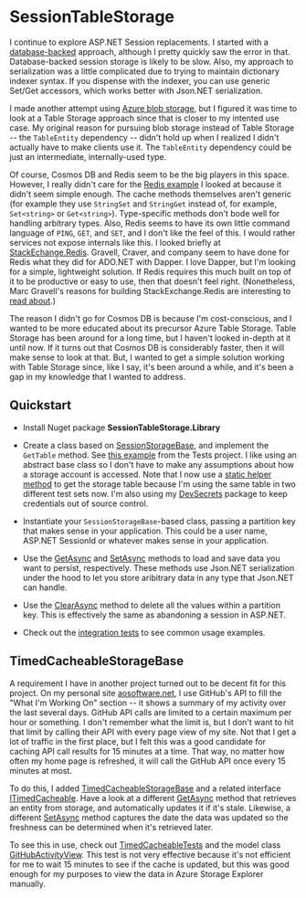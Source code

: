 # SessionTableStorage

I continue to explore ASP.NET Session replacements. I started with a [database-backed](https://github.com/adamosoftware/SessionData) approach, although I pretty quickly saw the error in that. Database-backed session storage is likely to be slow. Also, my approach to serialization was a little complicated due to trying to maintain dictionary indexer syntax. If you dispense with the indexer, you can use generic Set/Get accessors, which works better with Json.NET serialization.

I made another attempt using [Azure blob storage](https://github.com/adamosoftware/JsonStorage), but I figured it was time to look at a Table Storage approach since that is closer to my intented use case. My original reason for pursuing blob storage instead of Table Storage -- the `TableEntity` dependency -- didn't hold up when I realized I didn't actually have to make clients use it. The `TableEntity` dependency could be just an intermediate, internally-used type.

Of course, Cosmos DB and Redis seem to be the big players in this space. However, I really didn't care for the [Redis example](https://docs.microsoft.com/en-us/azure/azure-cache-for-redis/cache-web-app-howto) I looked at because it didn't seem simple enough. The cache methods themselves aren't generic (for example they use `StringSet` and `StringGet` instead of, for example, `Set<string>` or `Get<string>`). Type-specific methods don't bode well for handling arbitrary types. Also, Redis seems to have its own little command language of `PING`, `GET`, and `SET`, and I don't like the feel of this. I would rather services not expose internals like this. I looked briefly at [StackEchange.Redis](https://github.com/StackExchange/StackExchange.Redis). Gravell, Craver, and company seem to have done for Redis what they did for ADO.NET with Dapper. I love Dapper, but I'm looking for a simple, lightweight solution. If Redis requires this much built on top of it to be productive or easy to use, then that doesn't feel right. (Nonetheless, Marc Gravell's reasons for building StackExchange.Redis are interesting to [read about](https://blog.marcgravell.com/2014/03/so-i-went-and-wrote-another-redis-client.html).)

The reason I didn't go for Cosmos DB is because I'm cost-conscious, and I wanted to be more educated about its precursor Azure Table Storage. Table Storage has been around for a long time, but I haven't looked in-depth at it until now. If it turns out that Cosmos DB is considerably faster, then it will make sense to look at that. But, I wanted to get a simple solution working with Table Storage since, like I say, it's been around a while, and it's been a gap in my knowledge that I wanted to address.

## Quickstart

- Install Nuget package **SessionTableStorage.Library**

- Create a class based on [SessionStorageBase](https://github.com/adamosoftware/SessionTableStorage/blob/master/SessionTableStorage.Library/SessionStorageBase.cs), and implement the `GetTable` method. See [this example](https://github.com/adamosoftware/SessionTableStorage/blob/master/Tests/MySession.cs) from the Tests project. I like using an abstract base class so I don't have to make any assumptions about how a storage account is accessed. Note that I now use a [static helper method](https://github.com/adamosoftware/SessionTableStorage/blob/master/Tests/CloudTableHelper.cs) to get the storage table because I'm using the same table in two different test sets now. I'm also using my [DevSecrets](https://github.com/adamosoftware/DevSecrets) package to keep credentials out of source control.

- Instantiate your `SessionStorageBase`-based class, passing a partition key that makes sense in your application. This could be a user name, ASP.NET SessionId or whatever makes sense in your application.

- Use the [GetAsync](https://github.com/adamosoftware/SessionTableStorage/blob/master/SessionTableStorage.Library/SessionStorageBase.cs#L41) and [SetAsync](https://github.com/adamosoftware/SessionTableStorage/blob/master/SessionTableStorage.Library/SessionStorageBase.cs#L20) methods to load and save data you want to persist, respectively. These methods use Json.NET serialization under the hood to let you store aribitrary data in any type that Json.NET can handle.

- Use the [ClearAsync](https://github.com/adamosoftware/SessionTableStorage/blob/master/SessionTableStorage.Library/SessionStorageBase.cs#L56) method to delete all the values within a partition key. This is effectively the same as abandoning a session in ASP.NET.

- Check out the [integration tests](https://github.com/adamosoftware/SessionTableStorage/blob/master/Tests/BaseTests.cs) to see common usage examples.

## TimedCacheableStorageBase

A requirement I have in another project turned out to be decent fit for this project. On my personal site [aosoftware.net](https://aosoftware.net/), I use GitHub's API to fill the "What I'm Working On" section -- it shows a summary of my activity over the last several days. GitHub API calls are limited to a certain maximum per hour or something. I don't remember what the limit is, but I don't want to hit that limit by calling their API with every page view of my site. Not that I get a lot of traffic in the first place, but I felt this was a good candidate for caching API call results for 15 minutes at a time. That way, no matter how often my home page is refreshed, it will call the GitHub API once every 15 minutes at most.

To do this, I added [TimedCacheableStorageBase](https://github.com/adamosoftware/SessionTableStorage/blob/master/SessionTableStorage.Library/TimedCacheableStorage.cs) and a related interface [ITimedCacheable](https://github.com/adamosoftware/SessionTableStorage/blob/master/SessionTableStorage.Library/Interfaces/ITimedCacheable.cs). Have a look at a different [GetAsync](https://github.com/adamosoftware/SessionTableStorage/blob/master/SessionTableStorage.Library/TimedCacheableStorage.cs#L41) method that retrieves an entity from storage, and automatically updates it if it's stale. Likewise, a different [SetAsync](https://github.com/adamosoftware/SessionTableStorage/blob/master/SessionTableStorage.Library/TimedCacheableStorage.cs#L82) method captures the date the data was updated so the freshness can be determined when it's retrieved later.

To see this in use, check out [TimedCacheableTests](https://github.com/adamosoftware/SessionTableStorage/blob/master/Tests/TimedCacheableTests.cs) and the model class [GitHubActivityView](https://github.com/adamosoftware/SessionTableStorage/blob/master/Tests/Models/GithubActivityView.cs). This test is not very effective because it's not efficient for me to wait 15 minutes to see if the cache is updated, but this was good enough for my purposes to view the data in Azure Storage Explorer manually.
